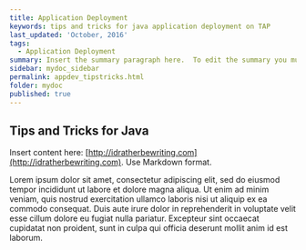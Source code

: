 ```yaml
---
title: Application Deployment
keywords: tips and tricks for java application deployment on TAP
last_updated: 'October, 2016'
tags:
  - Application Deployment
summary: Insert the summary paragraph here.  To edit the summary you must edit the meta data for this post. 
sidebar: mydoc_sidebar
permalink: appdev_tipstricks.html
folder: mydoc
published: true
---
```


## Tips and Tricks for Java

Insert content here: [http://idratherbewriting.com](http://idratherbewriting.com). Use Markdown format.

Lorem ipsum dolor sit amet, consectetur adipiscing elit, sed do eiusmod tempor incididunt ut labore et dolore magna aliqua. Ut enim ad minim veniam, quis nostrud exercitation ullamco laboris nisi ut aliquip ex ea commodo consequat. Duis aute irure dolor in reprehenderit in voluptate velit esse cillum dolore eu fugiat nulla pariatur. Excepteur sint occaecat cupidatat non proident, sunt in culpa qui officia deserunt mollit anim id est laborum.

